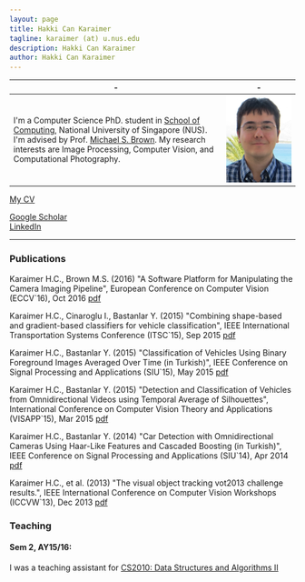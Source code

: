 ```yaml
---
layout: page
title: Hakki Can Karaimer
tagline: karaimer (at) u.nus.edu
description: Hakki Can Karaimer
author: Hakki Can Karaimer
---
```


| - | - |
|---|---|
| I'm a Computer Science PhD. student in [School of Computing](http://www.comp.nus.edu.sg/), National University of Singapore (NUS). I'm advised by Prof. [Michael S. Brown](https://www.comp.nus.edu.sg/~brown/). My research interests are Image Processing, Computer Vision, and Computational Photography.    | ![](/image/pic.png) |

[My CV](/Hakki_Can_Karaimer_CV.pdf)  

[Google Scholar](https://scholar.google.co.uk/citations?user=jhlnGS4AAAAJ&hl=en)  
[LinkedIn](null)  

---

### Publications  

Karaimer H.C., Brown M.S.  (2016) "A Software Platform for Manipulating the Camera Imaging Pipeline", European Conference on Computer Vision (ECCV`16),  Oct 2016 [pdf](/paper/karaimer_eccv16.pdf)  

Karaimer H.C., Cinaroglu I., Bastanlar Y.  (2015) "Combining shape-based and gradient-based classifiers for vehicle classification", IEEE International Transportation Systems Conference (ITSC`15), Sep 2015 [pdf](/paper/null.pdf)  

Karaimer H.C., Bastanlar Y.  (2015) "Classification of Vehicles Using Binary Foreground Images Averaged Over Time (in Turkish)", IEEE Conference on Signal Processing and Applications (SIU`15), May 2015 [pdf](/paper/null.pdf)  

Karaimer H.C., Bastanlar Y.  (2015) "Detection and Classification of Vehicles from Omnidirectional Videos using Temporal Average of Silhouettes", International Conference on Computer Vision Theory and Applications (VISAPP`15), Mar 2015 [pdf](/paper/null.pdf)  

Karaimer H.C., Bastanlar Y.  (2014) "Car Detection with Omnidirectional Cameras Using Haar-Like Features and Cascaded Boosting (in Turkish)", IEEE Conference on Signal Processing and Applications (SIU`14), Apr 2014 [pdf](/paper/null.pdf)  

Karaimer H.C., et al.  (2013) "The visual object tracking vot2013 challenge results.", IEEE International Conference on Computer Vision Workshops (ICCVW`13), Dec 2013 [pdf](/paper/null.pdf)  

### Teaching  

#### Sem 2, AY15/16:  
 
I was a teaching assistant for [CS2010: Data Structures and Algorithms II](http://www.comp.nus.edu.sg/~brown/cs2010/)  